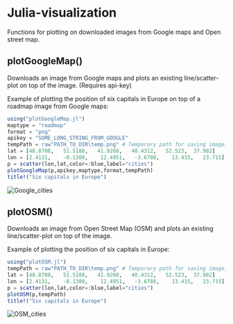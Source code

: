 # Julia-visualization

Functions for plotting on downloaded images from Google maps and Open street map.

## plotGoogleMap()

Downloads an image from Google maps and plots an existing line/scatter-plot on top of the image. (Requires api-key)

Example of plotting the position of six capitals in Europe on top of a roadmap image from Google maps:

```julia
using("plotGoogleMap.jl")
maptype = "roadmap"
format = "png"
apikey = "SOME_LONG_STRING_FROM_GOOGLE"
tempPath = raw"PATH_TO_DIR\temp.png" # Temporary path for saving image, can be removed by rm(tempPath)
lat = [48.8708,   51.5188,   41.9260,   40.4312,   52.523,  37.982]
lon = [2.4131,    -0.1300,    12.4951,   -3.6788,    13.415,   23.715]
p = scatter(lon,lat,color=:blue,label="cities")
plotGoogleMap(p,apikey,maptype,format,tempPath)
title!("Six capitals in Europe")
```

![Google_cities](https://user-images.githubusercontent.com/37980849/97045020-4d780400-1575-11eb-8f23-f7aedb04b85c.PNG)

## plotOSM()

Downloads an image from Open Street Map (OSM) and plots an existing line/scatter-plot on top of the image.

Example of plotting the position of six capitals in Europe:

```julia
using("plotOSM.jl")
tempPath = raw"PATH_TO_DIR\temp.png" # Temporary path for saving image, can be removed by rm(tempPath)
lat = [48.8708,   51.5188,   41.9260,   40.4312,   52.523,  37.982]
lon = [2.4131,    -0.1300,    12.4951,   -3.6788,    13.415,   23.715]
p = scatter(lon,lat,color=:blue,label="cities")
plotOSM(p,tempPath)
title!("Six capitals in Europe")
```

![OSM_cities](https://user-images.githubusercontent.com/37980849/97043450-ca55ae80-1572-11eb-8ab6-1e174b38d0cb.png)
